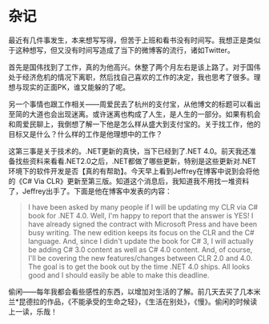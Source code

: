 杂记
=====

最近有几件事发生，本来想写写得，但苦于上班和看书没有时间写。我想正是类似于这种想写，但又没有时间写造成了当下的微博客的流行，诸如Twitter。
 
首先是国伟找到了工作，真的为他高兴。休整了两个月左右是该上路了。对于国伟处于经济危机的情况下离职，然后找自己喜欢的工作的决定，我也思考了很多。理想与现实的正面PK，谁又能躲的了呢。
 
另一个事情也跟工作相关——周爱民去了杭州的支付宝，从他博文的标题可以看出至简的大道也会出现迷离。或许迷离也构成了人生，是人生的一部分。如果有机会和周爱民聊上，我倒想了解一下他是怎么样从盛大到支付宝的。关于找工作，他的目标又是什么？什么样的工作是他理想中的工作？
 
这第三事是关于技术的。.NET更新的真快，当下已经到了.NET 4.0。前天我还准备找些资料来看看.NET2.0之后，.NET都做了哪些更新，特别是这些更新对.NET环境下的软件开发是否【真的有帮助】。今天早上看到Jeffrey在博客中说到会将他的《C# Via CLR》更新至第三版。知道这个消息后，我知道我不用找一堆资料了，Jeffrey出手了。下面是他在博客中发表的内容：

> I have been asked by many people if I will be updating my CLR via C# book for .NET 4.0.
> Well, I'm happy to report that the answer is YES! I have already signed the contract with Microsoft Press and have been busy writing.
> The new edition keeps its focus on the CLR and the C# language. And, since I didn't update the book for C# 3, I will actually be adding C# 3.0 content as well as C# 4.0 content. And, of course, I'll be covering the new features/changes between CLR 2.0 and 4.0.
> The goal is to get the book out by the time .NET 4.0 ships. All looks good and I should easily be able to make this deadline.
 
偷闲——每年我都会看些感性的东西，以增加对生活的了解。前几天去买了几本米兰*昆德拉的作品，《不能承受的生命之轻》，《生活在别处》，《慢》。偷闲的时候读上一读，乐哉！
